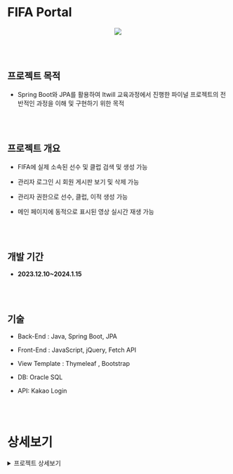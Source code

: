 #  FIFA Portal

<p align="center">
  <img src="https://github.com/ykmr0331/myProject/assets/117189519/7f62dc91-917d-4527-ab1d-74c8facb7bb4">
</p>


<br><br>
## 프로젝트 목적

- Spring Boot와 JPA를 활용하여 Itwill 교육과정에서 진행한 파이널 프로젝트의 전반적인 과정을 이해 및 구현하기 위한 목적


<br><br>
## 프로젝트 개요

  
- FIFA에 실제 소속된 선수 및 클럽 검색 및 생성 가능

- 관리자 로그인 시 회원 게시판 보기 및 삭제 가능

- 관리자 권한으로 선수, 클럽, 이적 생성 가능
  
- 메인 페이지에 동적으로 표시된 영상 실시간 재생 가능  


<br><br>
## 개발 기간

- **2023.12.10~2024.1.15**


<br><br>
## 기술

 
- ﻿Back-End : Java, Spring Boot, JPA
 
- ﻿Front-End : JavaScript, jQuery, Fetch API

- ﻿View Template : Thymeleaf , Bootstrap

- ﻿DB: Oracle SQL

- ﻿API: Kakao Login

<br><br>

# 상세보기


<details>
<summary>프로젝트 상세보기</summary>

## 1. 메인 페이지


![스크린샷 2024-01-30 232615](https://github.com/ykmr0331/myProject/assets/117189519/42c674df-9dac-4ef0-b1d0-3db96fe0ce6a)


﻿- FIFA Portal의 메인 화면

﻿- Fetch API를 사용하여 동적 비디오 콘텐츠를 비동기적으로 제공

﻿- Thymeleaf를 사용하여 공통구조를 가진 웹 페이지 구현
       
<br><br><br>


## 2. 로그인 페이지


![로그인 페이지 화면](https://github.com/ykmr0331/myProject/assets/117189519/0607f988-c0a2-4df1-a34c-8983c097a2ed)



﻿- FIFA Portal의 로그인 화면

﻿- 로그인 시 jQuery Ajax로 서버와 비동기 통신

﻿- Restful API를 기반으로 로그인 처리

﻿- Kakao API를 이용하여 통합 로그인 기능을 구
       
<br><br><br>



## 3. 선수 목록 페이지


![로그인 페이지 화면](https://github.com/ykmr0331/myProject/assets/117189519/0607f988-c0a2-4df1-a34c-8983c097a2ed)



﻿- FIFA Portal의 선수 목록 페이지

﻿- Model과 Thymeleaf로 동적 HTML 생성

﻿- Spring Data JPA Query Method로 선수 검색 구현

﻿- Spring Web 인터페이스를 이용해 관리자 권한으로 선수 이미지 업로
       
<br><br><br>




## 4. 클럽 목록 페이지


![클럽 목록 페이지](https://github.com/ykmr0331/myProject/assets/117189519/ad557840-a302-4323-8e2a-a7972e47189c)


﻿- FIFA Portal의 클럽 목록 페이지

﻿- Model과 Thymeleaf로 동적 HTML 생성

﻿- Spring Data JPA Query Method로 선수 검색 구현

﻿- Spring Web 인터페이스를 이용해 관리자 권한으로 클럽 로고 이미지 업로드
       
<br><br><br>



## 5. 이적 목록 페이지


![이적시장 목록 페이지](https://github.com/ykmr0331/myProject/assets/117189519/2c6ed359-db41-4f53-9f94-52f73e0635c3)


﻿- FIFA Portal의 이적 목록 페이지

﻿- Model과 Thymeleaf로 동적 HTML 생성

﻿- Thymeleaf로 날짜 및 숫자를 사용자 친화적 형식으로 표시

       
<br><br><br>


## 6. 게시판 목록 페이지


![게시판 목록 페이지](https://github.com/ykmr0331/myProject/assets/117189519/8a7f798d-91cd-40a4-9635-5bcea0c63e2d)


﻿- FIFA Portal의 게시판  목록 페이지

﻿- Pageable 인터페이스로 게시판 목록 구현

﻿- Model과 Thymeleaf로 동적 HTML 생성

﻿- Spring Data JPA의 Query Method를 활용하여 게시글을 검색
       
<br><br><br>


## 7. 게시글 작성 페이지


![게시글 작성 페이지](https://github.com/ykmr0331/myProject/assets/117189519/1fdf2b42-b5a5-4364-9269-5d5bbd7cc7b0)


﻿- FIFA Portal의 게시글 작성 페이지

﻿- 로그인시 게시판 목록에서 접근 가능

﻿- Dto와 Session을 이용해 게시글의 제목과 내용을 서버로 가져옴

﻿- Annotation을 사용해 비밀글 여부의 기본값을 공개 지정
       
<br><br><br>


## 8. 관리자  페이지


![관리자 페이지](https://github.com/ykmr0331/myProject/assets/117189519/cdf4e0a9-f5a7-4aa4-b16a-552cd65a571e)

﻿- FIFA Portal의 관리자 메인 페이지
 
﻿- JPQL을 이용해 선수, 클럽, 이적시장 순위를 메인페이지에 구현

﻿- 왼쪽 사이드바에서 관리 메뉴로 이동 가능
       
<br><br><br>


## 9. 생성  페이지(관리자 권한)


![관리자 생성관련 페이지](https://github.com/ykmr0331/myProject/assets/117189519/475682b8-cb6c-439e-90de-10e1ca201c78)

﻿- 선수, 클럽, 이적 생성 페이지는 관리자 페이지로만 접근 가능(세션 활용)
 
﻿- Thymeleaf와 Ajax를 활용하여 Restful API로 정보를 전송후 생성 

﻿- MultipartHttpServletRequest를 이용하여 선수, 클럽 생성지 이미지 파일 첨부
       
<br><br><br>


</details>
















  



